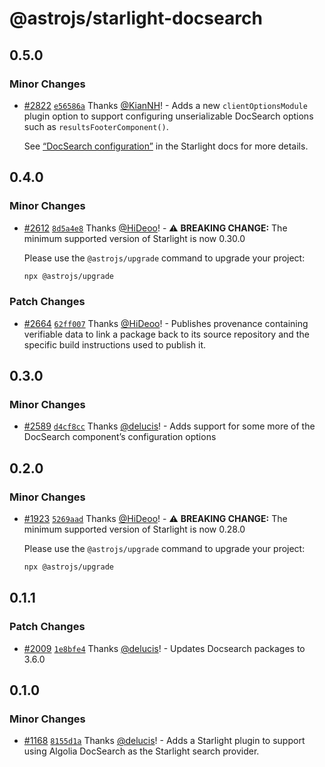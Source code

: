 # @astrojs/starlight-docsearch

## 0.5.0

### Minor Changes

- [#2822](https://github.com/withastro/starlight/pull/2822) [`e56586a`](https://github.com/withastro/starlight/commit/e56586add37188b43f3f4c8c15883724fe8fdf87) Thanks [@KianNH](https://github.com/KianNH)! - Adds a new `clientOptionsModule` plugin option to support configuring unserializable DocSearch options such as `resultsFooterComponent()`.

  See [“DocSearch configuration”](https://starlight.astro.build/guides/site-search/#docsearch-configuration) in the Starlight docs for more details.

## 0.4.0

### Minor Changes

- [#2612](https://github.com/withastro/starlight/pull/2612) [`8d5a4e8`](https://github.com/withastro/starlight/commit/8d5a4e8000d9e3a4bb9ca8178767cf3d8bc48773) Thanks [@HiDeoo](https://github.com/HiDeoo)! - ⚠️ **BREAKING CHANGE:** The minimum supported version of Starlight is now 0.30.0

  Please use the `@astrojs/upgrade` command to upgrade your project:

  ```sh
  npx @astrojs/upgrade
  ```

### Patch Changes

- [#2664](https://github.com/withastro/starlight/pull/2664) [`62ff007`](https://github.com/withastro/starlight/commit/62ff0074d9a3f82e46f5c62db85c04d87ff5e931) Thanks [@HiDeoo](https://github.com/HiDeoo)! - Publishes provenance containing verifiable data to link a package back to its source repository and the specific build instructions used to publish it.

## 0.3.0

### Minor Changes

- [#2589](https://github.com/withastro/starlight/pull/2589) [`d4cf8cc`](https://github.com/withastro/starlight/commit/d4cf8cc5633dc87474f943657ec4846e821f7f5b) Thanks [@delucis](https://github.com/delucis)! - Adds support for some more of the DocSearch component’s configuration options

## 0.2.0

### Minor Changes

- [#1923](https://github.com/withastro/starlight/pull/1923) [`5269aad`](https://github.com/withastro/starlight/commit/5269aad928773ae08b35ba8e19c0f2832d0d2c89) Thanks [@HiDeoo](https://github.com/HiDeoo)! - ⚠️ **BREAKING CHANGE:** The minimum supported version of Starlight is now 0.28.0

  Please use the `@astrojs/upgrade` command to upgrade your project:

  ```sh
  npx @astrojs/upgrade
  ```

## 0.1.1

### Patch Changes

- [#2009](https://github.com/withastro/starlight/pull/2009) [`1e8bfe4`](https://github.com/withastro/starlight/commit/1e8bfe4b7bb8e958ce22e65c4719e7f281cd6e88) Thanks [@delucis](https://github.com/delucis)! - Updates Docsearch packages to 3.6.0

## 0.1.0

### Minor Changes

- [#1168](https://github.com/withastro/starlight/pull/1168) [`8155d1a`](https://github.com/withastro/starlight/commit/8155d1a27c5a783c0abdfb6ce1ec066c6926290d) Thanks [@delucis](https://github.com/delucis)! - Adds a Starlight plugin to support using Algolia DocSearch as the Starlight search provider.
